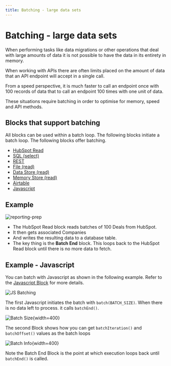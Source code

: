 ```yaml
---
title: Batching - large data sets
---
```


# Batching - large data sets

When performing tasks like data migrations or other operations that deal with large amounts of data it is not possible to have the data in its entirety in memory.

When working with APIs there are often limits placed on the amount of data that an API endpoint will accept in a single call.

From a speed perspective, it is much faster to call an endpoint once with 100 records of data that to call an endpoint 100 times with one unit of data.

These situations require batching in order to optimise for memory, speed and API methods.

## Blocks that support batching
All blocks can be used within a batch loop. The following blocks initiate a batch loop.
The following blocks offer batching.

- [HubSpot Read](/user-guide/block-types/hubspot/hs-read)
- [SQL (select)](SQL.md)
- [REST](REST-Call.md)
- [File (read)](/user-guide/block-types/utility/file-reader-writer)
- [Data Store (read)](Data-Store.md)
- [Memory Store (read)](/user-guide/memory-store/Memory-Store)
- [Airtable](/user-guide/block-types/utility/airtable)
- [Javascript](Javascript.md)

## Example

![reporting-prep](/img/flows/batching/batching-reporting-prep.png)

- The HubSpot Read block reads batches of 100 Deals from HubSpot.
- It then gets associated Companies
- And writes the resulting data to a database table.
- The key thing is the **Batch End** block. This loops back to the HubSpot Read block until there is no more data to fetch.

## Example - Javascript
You can batch with Javascript as shown in the following example. Refer to the [Javascript Block](Javascript.md) for more details.

![JS Batching](/img/flows/batching/batching-js-heavy.png)

The first Javascript initiates the batch with ```batch(BATCH_SIZE)```. When there is no data left to process. it calls ```batchEnd()```.

![Batch Size](/img/flows/batching/batching-js-1.png){width=400}

The second Block shows how you can get ```batchIteration()``` and ```batchOffset()``` values as the batch loops

![Batch Info](/img/flows/batching/batching-js-2.png){width=400}

Note the Batch End Block is the point at which execution loops back until ```batchEnd()``` is called.

